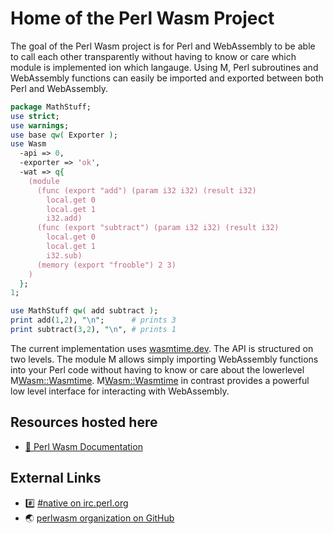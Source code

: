 # Home of the Perl Wasm Project

The goal of the Perl Wasm project is for Perl and WebAssembly to be able to call each other transparently
without having to know or care which module is implemented ion which langauge.  Using M<Wasm>, Perl
subroutines and WebAssembly functions can easily be imported and exported between both Perl and WebAssembly.

```perl
package MathStuff; 
use strict;
use warnings;
use base qw( Exporter );
use Wasm
  -api => 0,
  -exporter => 'ok',
  -wat => q{
    (module
      (func (export "add") (param i32 i32) (result i32)
        local.get 0
        local.get 1
        i32.add)
      (func (export "subtract") (param i32 i32) (result i32)
        local.get 0
        local.get 1
        i32.sub)
      (memory (export "frooble") 2 3)
    )
  };
1;
```

```perl
use MathStuff qw( add subtract );
print add(1,2), "\n";      # prints 3
print subtract(3,2), "\n", # prints 1
```

The current implementation uses [wasmtime.dev](https://wasmtime.dev/).  The API is structured on two levels.
The module M<Wasm> allows simply importing WebAssembly functions into your Perl code without having to know
or care about the lowerlevel M<Wasm::Wasmtime>.  M<Wasm::Wasmtime> in contrast provides a powerful low level
interface for interacting with WebAssembly.

## Resources hosted here

 * [📖 Perl Wasm Documentation](/pod/)

## External Links

 * #️⃣ [#native on irc.perl.org](https://kiwiirc.com/nextclient/#irc://irc.perl.org/#native?nick=mc-guest-?)
 * 🌏 [perlwasm organization on GitHub](https://github.com/perlwasm)
